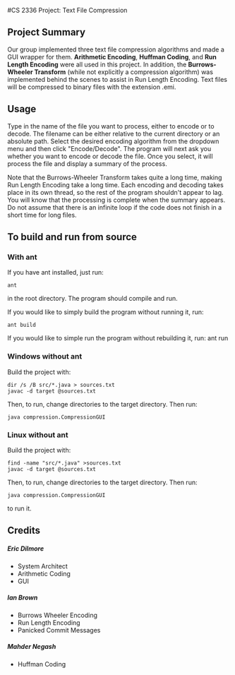 #CS 2336 Project: Text File Compression

## Project Summary
Our group implemented three text file compression algorithms and made a GUI
wrapper for them. **Arithmetic Encoding**, **Huffman Coding**, and **Run Length
Encoding** were all used in this project. In addition, the **Burrows-Wheeler
Transform** (while not explicitly a compression algorithm) was implemented behind
the scenes to assist in Run Length Encoding. Text files will be compressed to
binary files with the extension .emi.

## Usage
Type in the name of the file you want to process, either to encode or to decode.
The filename can be either relative to the current directory or an absolute
path. Select the desired encoding algorithm from the dropdown menu and then
click "Encode/Decode". The program will next ask you whether you want to encode
or decode the file. Once you select, it will process the file and display a
summary of the process.

Note that the Burrows-Wheeler Transform takes quite a long time, making Run
Length Encoding take a long time. Each encoding and decoding takes place in its
own thread, so the rest of the program shouldn't appear to lag. You will know
that the processing is complete when the summary appears. Do not assume that
there is an infinite loop if the code does not finish in a short time for long
files.

## To build and run from source
### With ant
If you have ant installed, just run:

	ant

in the root directory. The program should compile and run.

If you would like to simply build the program without running it, run:

	ant build

If you would like to simple run the program without rebuilding it, run:
	ant run

### Windows without ant
Build the project with:

	dir /s /B src/*.java > sources.txt
	javac -d target @sources.txt

Then, to run, change directories to the target directory. Then run:

	java compression.CompressionGUI

### Linux without ant
Build the project with:

	find -name "src/*.java" >sources.txt
	javac -d target @sources.txt

Then, to run, change directories to the target directory. Then run:

	java compression.CompressionGUI

to run it.

## Credits
##### Eric Dilmore
* System Architect
* Arithmetic Coding
* GUI

##### Ian Brown
* Burrows Wheeler Encoding
* Run Length Encoding
* Panicked Commit Messages

##### Mahder Negash
* Huffman Coding
